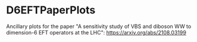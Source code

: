# D6EFTPaperPlots
Ancillary plots for the paper "A sensitivity study of VBS and diboson WW to dimension-6 EFT operators at the LHC":
https://arxiv.org/abs/2108.03199
